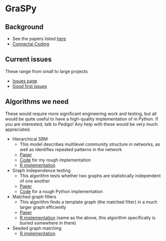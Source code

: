 # GraSPy

## Background 
 - See the papers listed [here](https://neurodata.io/graspy/)
 - [Connectal Coding](https://www.sciencedirect.com/science/article/pii/S0959438818301430)
 
## Current issues
These range from small to large projects
 - [Issues page](https://github.com/neurodata/graspy/issues)
 - [Good first issues](https://github.com/neurodata/graspy/issues?q=is%3Aopen+is%3Aissue+label%3A%22good+first+issue%22)
 
## Algorithms we need
These would require more significant engineering work and testing, but all would be quite useful to have a high-quality implementation of in Python. If you are interested, talk to Pedigo! Any help with these would be very much appreciated.
 - Hierarchical SBM
    - This model describes multilevel community structure in networks, as well as identifies repeated patterns in the network
    - [Paper](https://arxiv.org/pdf/1503.02115.pdf)
    - [Code](https://github.com/neurodata/graspy/blob/18c34bc224b15b93d1d6b809515ac3f8e5733aa5/graspy/models/sbm.py#L497) for my rough implementation
    - [R implementation](http://www.cis.jhu.edu/~parky/HSBM/)
 - Graph independence testing 
    - This algorithm tests whether two graphs are statistically independent of one another 
    - [Paper](https://arxiv.org/abs/1906.03661)
    - [Code](https://github.com/junhaobearxiong/graph_independence_test) for a rough Python implementation
 - Matched graph filters
    - This algorithm finds a template graph (the matched filter) in a much larger graph efficiently
    - [Paper](https://arxiv.org/pdf/1803.02423.pdf)
    - [R implementation](https://github.com/dpmcsuss/iGraphMatch/tree/dev) (same as the above, this algorithm specifically is buried somewhere in there)
 - Seeded graph matching
    - [R implementation](https://github.com/dpmcsuss/iGraphMatch/tree/dev)

